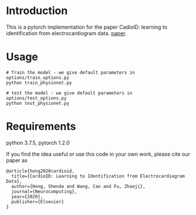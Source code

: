 # Introduction

This is a pytorch implementation for the paper CadioID: learning to identification from electrocardiogram data. [paper](https://www.sciencedirect.com/science/article/abs/pii/S0925231220310766). 


# Usage

```
# Train the model - we give default parameters in options/train_options.py
python train_physionet.py

# test the model - we give default parameters in options/test_options.py
python test_physionet.py
```

# Requirements

python 3.7.5, pytorch 1.2.0


If you find the idea useful or use this code in your own work, please cite our paper as
```
@article{hong2020cardioid,
  title={CardioID: Learning to Identification from Electrocardiogram Data},
  author={Hong, Shenda and Wang, Can and Fu, Zhaoji},
  journal={Neurocomputing},
  year={2020},
  publisher={Elsevier}
}
```